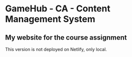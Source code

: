 # GameHub - CA - Content Management System

## My website for the course assignment

This version is not deployed on Netlify, only local.
